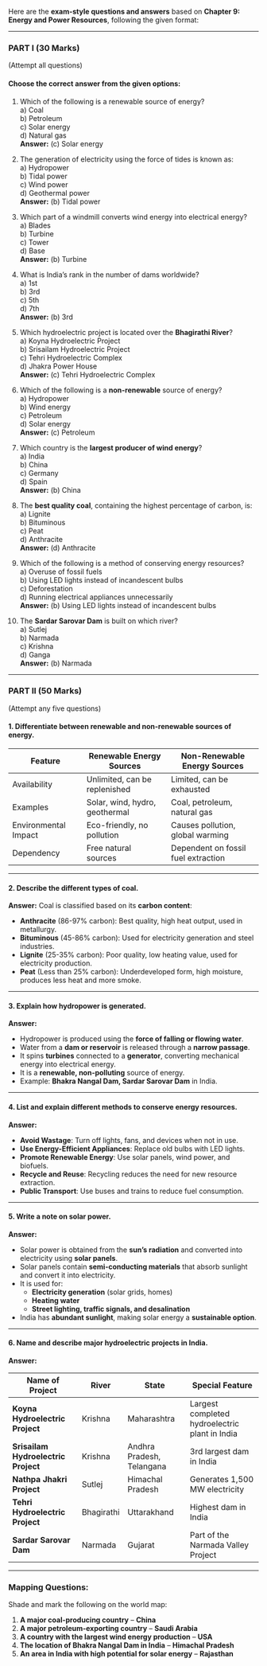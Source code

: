 Here are the **exam-style questions and answers** based on **Chapter 9: Energy and Power Resources**, following the given format:

---

### **PART I (30 Marks)**  
(Attempt all questions)

#### **Choose the correct answer from the given options:**

1. Which of the following is a renewable source of energy?  
   a) Coal  
   b) Petroleum  
   c) Solar energy  
   d) Natural gas  
   **Answer:** (c) Solar energy  

2. The generation of electricity using the force of tides is known as:  
   a) Hydropower  
   b) Tidal power  
   c) Wind power  
   d) Geothermal power  
   **Answer:** (b) Tidal power  

3. Which part of a windmill converts wind energy into electrical energy?  
   a) Blades  
   b) Turbine  
   c) Tower  
   d) Base  
   **Answer:** (b) Turbine  

4. What is India’s rank in the number of dams worldwide?  
   a) 1st  
   b) 3rd  
   c) 5th  
   d) 7th  
   **Answer:** (b) 3rd  

5. Which hydroelectric project is located over the **Bhagirathi River**?  
   a) Koyna Hydroelectric Project  
   b) Srisailam Hydroelectric Project  
   c) Tehri Hydroelectric Complex  
   d) Jhakra Power House  
   **Answer:** (c) Tehri Hydroelectric Complex  

6. Which of the following is a **non-renewable** source of energy?  
   a) Hydropower  
   b) Wind energy  
   c) Petroleum  
   d) Solar energy  
   **Answer:** (c) Petroleum  

7. Which country is the **largest producer of wind energy**?  
   a) India  
   b) China  
   c) Germany  
   d) Spain  
   **Answer:** (b) China  

8. The **best quality coal**, containing the highest percentage of carbon, is:  
   a) Lignite  
   b) Bituminous  
   c) Peat  
   d) Anthracite  
   **Answer:** (d) Anthracite  

9. Which of the following is a method of conserving energy resources?  
   a) Overuse of fossil fuels  
   b) Using LED lights instead of incandescent bulbs  
   c) Deforestation  
   d) Running electrical appliances unnecessarily  
   **Answer:** (b) Using LED lights instead of incandescent bulbs  

10. The **Sardar Sarovar Dam** is built on which river?  
    a) Sutlej  
    b) Narmada  
    c) Krishna  
    d) Ganga  
    **Answer:** (b) Narmada  

---

### **PART II (50 Marks)**  
(Attempt any five questions)

#### **1. Differentiate between renewable and non-renewable sources of energy.**  

| Feature              | Renewable Energy Sources | Non-Renewable Energy Sources |
|----------------------|------------------------|----------------------------|
| Availability        | Unlimited, can be replenished | Limited, can be exhausted |
| Examples           | Solar, wind, hydro, geothermal | Coal, petroleum, natural gas |
| Environmental Impact | Eco-friendly, no pollution | Causes pollution, global warming |
| Dependency         | Free natural sources | Dependent on fossil fuel extraction |

---

#### **2. Describe the different types of coal.**  
   **Answer:** Coal is classified based on its **carbon content**:  
   - **Anthracite** (86-97% carbon): Best quality, high heat output, used in metallurgy.  
   - **Bituminous** (45-86% carbon): Used for electricity generation and steel industries.  
   - **Lignite** (25-35% carbon): Poor quality, low heating value, used for electricity production.  
   - **Peat** (Less than 25% carbon): Underdeveloped form, high moisture, produces less heat and more smoke.  

---

#### **3. Explain how hydropower is generated.**  
   **Answer:**  
   - Hydropower is produced using the **force of falling or flowing water**.  
   - Water from a **dam or reservoir** is released through a **narrow passage**.  
   - It spins **turbines** connected to a **generator**, converting mechanical energy into electrical energy.  
   - It is a **renewable, non-polluting** source of energy.  
   - Example: **Bhakra Nangal Dam, Sardar Sarovar Dam** in India.  

---

#### **4. List and explain different methods to conserve energy resources.**  
   **Answer:**  
   - **Avoid Wastage**: Turn off lights, fans, and devices when not in use.  
   - **Use Energy-Efficient Appliances**: Replace old bulbs with LED lights.  
   - **Promote Renewable Energy**: Use solar panels, wind power, and biofuels.  
   - **Recycle and Reuse**: Recycling reduces the need for new resource extraction.  
   - **Public Transport**: Use buses and trains to reduce fuel consumption.  

---

#### **5. Write a note on solar power.**  
   **Answer:**  
   - Solar power is obtained from the **sun’s radiation** and converted into electricity using **solar panels**.  
   - Solar panels contain **semi-conducting materials** that absorb sunlight and convert it into electricity.  
   - It is used for:  
     - **Electricity generation** (solar grids, homes)  
     - **Heating water**  
     - **Street lighting, traffic signals, and desalination**  
   - India has **abundant sunlight**, making solar energy a **sustainable option**.  

---

#### **6. Name and describe major hydroelectric projects in India.**  
   **Answer:**  

| Name of Project           | River         | State          | Special Feature |
|---------------------------|--------------|---------------|----------------|
| **Koyna Hydroelectric Project** | Krishna       | Maharashtra   | Largest completed hydroelectric plant in India |
| **Srisailam Hydroelectric Project** | Krishna       | Andhra Pradesh, Telangana | 3rd largest dam in India |
| **Nathpa Jhakri Project**  | Sutlej        | Himachal Pradesh | Generates 1,500 MW electricity |
| **Tehri Hydroelectric Project** | Bhagirathi   | Uttarakhand   | Highest dam in India |
| **Sardar Sarovar Dam**     | Narmada       | Gujarat       | Part of the Narmada Valley Project |

---

### **Mapping Questions:**  
Shade and mark the following on the world map:  
1. **A major coal-producing country** – **China**  
2. **A major petroleum-exporting country** – **Saudi Arabia**  
3. **A country with the largest wind energy production** – **USA**  
4. **The location of Bhakra Nangal Dam in India** – **Himachal Pradesh**  
5. **An area in India with high potential for solar energy** – **Rajasthan**  
